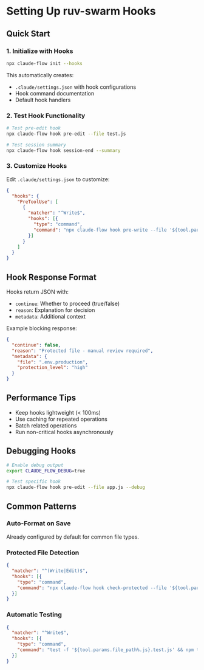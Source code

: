 # Setting Up ruv-swarm Hooks

## Quick Start

### 1. Initialize with Hooks
```bash
npx claude-flow init --hooks
```

This automatically creates:
- `.claude/settings.json` with hook configurations
- Hook command documentation
- Default hook handlers

### 2. Test Hook Functionality
```bash
# Test pre-edit hook
npx claude-flow hook pre-edit --file test.js

# Test session summary
npx claude-flow hook session-end --summary
```

### 3. Customize Hooks

Edit `.claude/settings.json` to customize:

```json
{
  "hooks": {
    "PreToolUse": [
      {
        "matcher": "^Write$",
        "hooks": [{
          "type": "command",
          "command": "npx claude-flow hook pre-write --file '${tool.params.file_path}'"
        }]
      }
    ]
  }
}
```

## Hook Response Format

Hooks return JSON with:
- `continue`: Whether to proceed (true/false)
- `reason`: Explanation for decision
- `metadata`: Additional context

Example blocking response:
```json
{
  "continue": false,
  "reason": "Protected file - manual review required",
  "metadata": {
    "file": ".env.production",
    "protection_level": "high"
  }
}
```

## Performance Tips
- Keep hooks lightweight (< 100ms)
- Use caching for repeated operations
- Batch related operations
- Run non-critical hooks asynchronously

## Debugging Hooks
```bash
# Enable debug output
export CLAUDE_FLOW_DEBUG=true

# Test specific hook
npx claude-flow hook pre-edit --file app.js --debug
```

## Common Patterns

### Auto-Format on Save
Already configured by default for common file types.

### Protected File Detection
```json
{
  "matcher": "^(Write|Edit)$",
  "hooks": [{
    "type": "command",
    "command": "npx claude-flow hook check-protected --file '${tool.params.file_path}'"
  }]
}
```

### Automatic Testing
```json
{
  "matcher": "^Write$",
  "hooks": [{
    "type": "command",
    "command": "test -f '${tool.params.file_path%.js}.test.js' && npm test '${tool.params.file_path%.js}.test.js'"
  }]
}
```